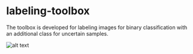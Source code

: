 # labeling-toolbox
The toolbox is developed for labeling images for binary classification with an additional class for uncertain samples.

![alt text](https://github.com/AmirMoMo/labeling-toolbox/edit/master/sample.png)
